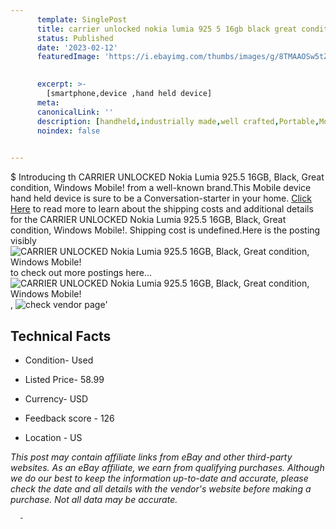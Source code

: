 ```yaml
---
      template: SinglePost
      title: carrier unlocked nokia lumia 925 5 16gb black great condition windows mobile 
      status: Published
      date: '2023-02-12'
      featuredImage: 'https://i.ebayimg.com/thumbs/images/g/8TMAAOSw5tZgZQrZ/s-l225.jpg'
       

      excerpt: >-
        [smartphone,device ,hand held device]
      meta:
      canonicalLink: ''
      description: [handheld,industrially made,well crafted,Portable,Mobile,Compact,Convenient,Lightweight,Maneuverable,Man-portable,Miniature,Carriable,Hand-held,Light,Holdable,Transportable,Mobile device,Pocket-sized,On-the-go,Wireless,Cordless,Compact size,Convenient size, smartphone,device ,hand held device]
      noindex: false
      

---
```

$
      Introducing th CARRIER UNLOCKED Nokia Lumia 925.5 16GB, Black, Great condition, Windows Mobile! from a well-known brand.This Mobile device hand held device is sure to be a Conversation-starter in your home. [Click Here](https://www.ebay.com/itm/175350678710?hash=item28d3b704b6%3Ag%3A8TMAAOSw5tZgZQrZ&mkevt=1&mkcid=1&mkrid=711-53200-19255-0&campid=%253CePNCampaignId%253E&customid=%253CreferenceId%253E&toolid=10049) to read more to learn about the shipping costs and additional details for the CARRIER UNLOCKED Nokia Lumia 925.5 16GB, Black, Great condition, Windows Mobile!. Shipping cost is undefined.Here is the posting visibly ![CARRIER UNLOCKED Nokia Lumia 925.5 16GB, Black, Great condition, Windows Mobile!](https://i.ebayimg.com/thumbs/images/g/8TMAAOSw5tZgZQrZ/s-l225.jpg) to check out more postings here... ![CARRIER UNLOCKED Nokia Lumia 925.5 16GB, Black, Great condition, Windows Mobile!](https://i.ebayimg.com/images/g/8TMAAOSw5tZgZQrZ/s-l1600.jpg), ![check vendor page](https://origin-galleryplus.ebayimg.com/ws/web/175350678710_2_0_1/225x225.jpg,https://origin-galleryplus.ebayimg.com/ws/web/175350678710_3_0_1/225x225.jpg,https://origin-galleryplus.ebayimg.com/ws/web/175350678710_4_0_1/225x225.jpg,https://origin-galleryplus.ebayimg.com/ws/web/175350678710_5_0_1/225x225.jpg,https://origin-galleryplus.ebayimg.com/ws/web/175350678710_6_0_1/225x225.jpg,https://origin-galleryplus.ebayimg.com/ws/web/175350678710_7_0_1/225x225.jpg,https://origin-galleryplus.ebayimg.com/ws/web/175350678710_8_0_1/225x225.jpg,https://origin-galleryplus.ebayimg.com/ws/web/175350678710_9_0_1/225x225.jpg,https://origin-galleryplus.ebayimg.com/ws/web/175350678710_10_0_1/225x225.jpg,https://origin-galleryplus.ebayimg.com/ws/web/175350678710_11_0_1/225x225.jpg)'

      

 ## Technical Facts 



     
      

 - Condition- Used 


      

 - Listed Price- 58.99 


      

 - Currency- USD 


      

 - Feedback score - 126 


      

 - Location - US 


      
      

 *_This post may contain affiliate links from eBay and other third-party websites. As an eBay affiliate, we earn from qualifying purchases. Although we do our best to keep the information up-to-date and accurate, please check the date and all details with the vendor's website before making a purchase. Not all data may be accurate._*




      -
